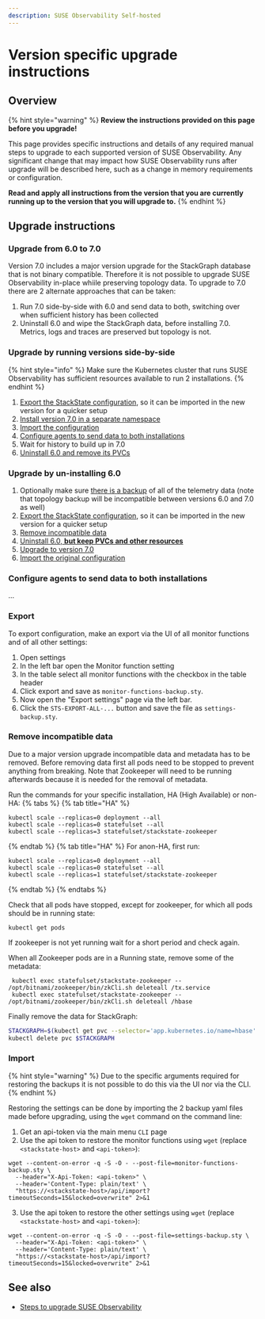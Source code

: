 ```yaml
---
description: SUSE Observability Self-hosted
---
```


# Version specific upgrade instructions

## Overview

{% hint style="warning" %}
**Review the instructions provided on this page before you upgrade!**

This page provides specific instructions and details of any required manual steps to upgrade to each supported version of SUSE Observability. Any significant change that may impact how SUSE Observability runs after upgrade will be described here, such as a change in memory requirements or configuration.

**Read and apply all instructions from the version that you are currently running up to the version that you will upgrade to.**
{% endhint %}

## Upgrade instructions

### Upgrade from 6.0 to 7.0

Version 7.0 includes a major version upgrade for the StackGraph database that is not binary compatible. Therefore it is not possible to upgrade SUSE Observability in-place whiile preserving topology data. To upgrade to 7.0 there are 2 alternate approaches that can be taken:

1. Run 7.0 side-by-side with 6.0 and send data to both, switching over when sufficient history has been collected
2. Uninstall 6.0 and wipe the StackGraph data, before installing 7.0. Metrics, logs and traces are preserved but topology is not.

### Upgrade by running versions side-by-side

{% hint style="info" %}
Make sure the Kubernetes cluster that runs SUSE Observability has sufficient resources available to run 2 installations.
{% endhint %}

1. [Export the StackState configuration](../data-management/backup_restore/configuration_backup.md#export-configuration), so it can be imported in the new version for a quicker setup
2. [Install version 7.0 in a separate namespace](../install-stackstate/README.md)
3. [Import the configuration](../data-management/backup_restore/configuration_backup.md#import-configuration)
4. [Configure agents to send data to both installations](#configure-agents-to-send-data-to-both-installations)
5. Wait for history to build up in 7.0
6. [Uninstall 6.0 and remove its PVCs](../install-stackstate/kubernetes_openshift/uninstall.md)

### Upgrade by un-installing 6.0

1. Optionally make sure [there is a backup](../data-management/backup_restore/kubernetes_backup.md) of all of the telemetry data (note that topology backup will be incompatible between versions 6.0 and 7.0 as well)
2. [Export the StackState configuration](#export), so it can be imported in the new version for a quicker setup
4. [Remove incompatible data](#remove-incompatible-data)
5. [Uninstall 6.0, **but keep PVCs and other resources**](../install-stackstate/kubernetes_openshift/uninstall.md#un-install-the-helm-chart)
6. [Upgrade to version 7.0](./steps-to-upgrade.md#upgrade-rancher-observability)
7. [Import the original configuration](#import)

### Configure agents to send data to both installations
...

### Export

To export configuration, make an export via the UI of all monitor functions and of all other settings: 

1. Open settings
2. In the left bar open the Monitor function setting
3. In the table select all monitor functions with the checkbox in the table header
4. Click export and save as `monitor-functions-backup.sty`.
5. Now open the "Export settings" page via the left bar.
6. Click the `STS-EXPORT-ALL-...` button and save the file as `settings-backup.sty`.

### Remove incompatible data

Due to a major version upgrade incompatible data and metadata has to be removed. Before removing data first all pods need to be stopped to prevent anything from breaking. Note that Zookeeper will need to be running afterwards because it is needed for the removal of metadata.

Run the commands for your specific installation, HA (High Available) or non-HA:
{% tabs %}
{% tab title="HA" %}
```
kubectl scale --replicas=0 deployment --all      
kubectl scale --replicas=0 statefulset --all
kubectl scale --replicas=3 statefulset/stackstate-zookeeper
```
{% endtab %}
{% tab title="HA" %}
For anon-HA, first run:
```
kubectl scale --replicas=0 deployment --all      
kubectl scale --replicas=0 statefulset --all
kubectl scale --replicas=1 statefulset/stackstate-zookeeper
```
{% endtab %}
{% endtabs %}

Check that all pods have stopped, except for zookeeper, for which all pods should be in running state:
```
kubectl get pods
```
If zookeeper is not yet running wait for a short period and check again.

When all Zookeeper pods are in a Running state, remove some of the metadata: 
```
 kubectl exec statefulset/stackstate-zookeeper -- /opt/bitnami/zookeeper/bin/zkCli.sh deleteall /tx.service
 kubectl exec statefulset/stackstate-zookeeper -- /opt/bitnami/zookeeper/bin/zkCli.sh deleteall /hbase
```

Finally remove the data for StackGraph:

```bash
STACKGRAPH=$(kubectl get pvc --selector='app.kubernetes.io/name=hbase' -o jsonpath='{.items[*].metadata.name}')
kubectl delete pvc $STACKGRAPH
```

### Import

{% hint style="warning" %}
Due to the specific arguments required for restoring the backups it is not possible to do this via the UI nor via the CLI.
{% endhint %}

Restoring the settings can be done by importing the 2 backup yaml files made before upgrading, using the `wget` command on the command line:

1. Get an api-token via the main menu `CLI` page
2. Use the api token to restore the monitor functions using `wget` (replace `<stackstate-host>` and `<api-token>`):

  ```
  wget --content-on-error -q -S -O - --post-file=monitor-functions-backup.sty \
    --header="X-Api-Token: <api-token>" \
    --header='Content-Type: plain/text' \
    "https://<stackstate-host>/api/import?timeoutSeconds=15&locked=overwrite" 2>&1
  ```
3. Use the api token to restore the other settings using `wget` (replace `<stackstate-host>` and `<api-token>`):

  ```
  wget --content-on-error -q -S -O - --post-file=settings-backup.sty \
    --header="X-Api-Token: <api-token>" \
    --header='Content-Type: plain/text' \
    "https://<stackstate-host>/api/import?timeoutSeconds=15&locked=overwrite" 2>&1
  ```

## See also

* [Steps to upgrade SUSE Observability](steps-to-upgrade.md)

